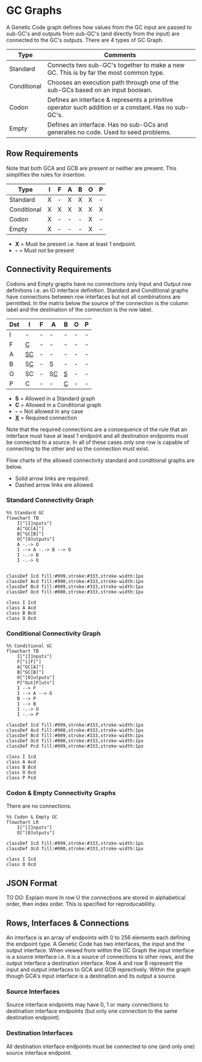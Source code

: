 # GC Graphs

A Genetic Code graph defines how values from the GC input are passed to sub-GC's and outputs from sub-GC's
(and directly from the input) are connected to the GC's outputs. There are 4 types of GC Graph.

| Type | Comments |
|------|------------|
| Standard | Connects two sub-GC's together to make a new GC. This is by far the most common type.|
| Conditional | Chooses an execution path through one of the sub-GCs based on an input boolean. |
| Codon | Defines an interface & represents a primitive operator such addition or a constant. Has no sub-GC's. |
| Empty | Defines an interface. Has no sub-GCs and generates no code. Used to seed problems. |

## Row Requirements

Note that both GCA and GCB are present or neither are present. This simplifies the rules for insertion.

| Type | I | F | A | B | O | P |
|------|---|---| ---|---|---|---|
| Standard | X | - | X | X | X | - |
| Conditional | X | X | X | X | X | X |
| Codon | X | - | - | - | X | - |
| Empty | X | - | - | - | X | - |

- **X** = Must be present i.e. have at least 1 endpoint.
- **-** = Must _not_ be present

## Connectivity Requirements

Codons and Empty graphs have no connections only Input and Output row definitions i.e. an IO interface definition. Standard and Conditional graphs have connections between row interfaces but not all combinations are permitted. In the matrix below the source of the connection is the column label and the destination of the connection is the row label.

| Dst | I | F | A | B | O | P |
|------|---|---|---|---|---|---|
|  I  | - | - | - | - | - | - |
| F | <u>C</u> | - | - | - | - | - |
|  A  | <u>SC</u> | - |  - | - | - | - |
|  B  | S<u>C</u> | - | S | - | - | - |
|  O  | SC | - | S<u>C</u> | <u>S</u> | - | - |
|  P  | C | - | - | <u>C</u> | - | - |

- **S** = Allowed in a Standard graph
- **C** = Allowed in a Conditional graph
- **-** = Not allowed in any case
- **<u>X</u>** = Required connection

Note that the required connections are a consequence of the rule that an interface must have at least 1 endpoint and all destination endpoints must be connected to a source. In all of these cases only one row is capable of connecting to the other and so the connection must exist.

Flow charts of the allowed connectivity standard and conditional graphs are below.

- Solid arrow links are required.
- Dashed arrow links are allowed.

### Standard Connectivity Graph

```mermaid
%% Standard GC
flowchart TB
    I["[I]nputs"]
    A["GC[A]"]
    B["GC[B]"]
    O["[O]utputs"]
    A -.-> O
    I --> A -.-> B --> O
    I -.-> B
    I -.-> O
    
    
classDef Icd fill:#999,stroke:#333,stroke-width:1px
classDef Acd fill:#900,stroke:#333,stroke-width:1px
classDef Bcd fill:#009,stroke:#333,stroke-width:1px
classDef Ocd fill:#000,stroke:#333,stroke-width:1px

class I Icd
class A Acd
class B Bcd
class O Ocd
```

### Conditional Connectivity Graph

```mermaid
%% Conditional GC
flowchart TB
    I["[I]nputs"]
    F["i[F]"]
    A["GC[A]"]
    B["GC[B]"]
    O["[O]utputs"]
    P["Out[P]uts"]
    I --> F
    I --> A --> O
    B --> P
    I --> B
    I -.-> O
    I -.-> P
    
classDef Icd fill:#999,stroke:#333,stroke-width:1px
classDef Acd fill:#900,stroke:#333,stroke-width:1px
classDef Bcd fill:#009,stroke:#333,stroke-width:1px
classDef Ocd fill:#000,stroke:#333,stroke-width:1px
classDef Pcd fill:#099,stroke:#333,stroke-width:1px

class I Icd
class A Acd
class B Bcd
class O Ocd
class P Pcd
```

### Codon & Empty Connectivity Graphs

There are no connections.

```mermaid
%% Codon & Empty GC
flowchart LR
    I["[I]nputs"]
    O["[O]utputs"]
    
classDef Icd fill:#999,stroke:#333,stroke-width:1px
classDef Ocd fill:#000,stroke:#333,stroke-width:1px

class I Icd
class O Ocd
```

## JSON Format

TO DO: Explain more
In row U the connections are stored in alphabetical order, then index order. This is specified for reproducablility.

## Rows, Interfaces & Connections

An interface is an array of endpoints with 0 to 256 elements each defining the endpoint type.
A Genetic Code has two interfaces, the input and the output interface. When viewed from within the
GC Graph the input interface is a source interface i.e. it is a source of connections
to other rows, and the output interface a destination interface. Row A and row B represent the input
and output interfaces to GCA and GCB reprectively. Within the graph though GCA's input interface is
a destination and its output a source.

### Source Interfaces

Source interface endpoints may have 0, 1 or many connections to destination interface endpoints (but
only one connection to the same destination endpoint).

### Destination Interfaces

All destination interface endpoints must be connected to one (and only one) source interface endpoint.
